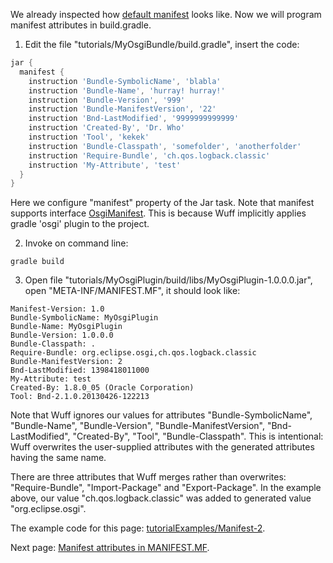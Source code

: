 We already inspected how [default manifest](Default-manifest) looks like. Now we will program manifest attributes in build.gradle.

1. Edit the file "tutorials/MyOsgiBundle/build.gradle", insert the code:

  ```groovy
  jar {
    manifest {
      instruction 'Bundle-SymbolicName', 'blabla'
      instruction 'Bundle-Name', 'hurray! hurray!'
      instruction 'Bundle-Version', '999'
      instruction 'Bundle-ManifestVersion', '22'
      instruction 'Bnd-LastModified', '9999999999999'                                    
      instruction 'Created-By', 'Dr. Who'
      instruction 'Tool', 'kekek'
      instruction 'Bundle-Classpath', 'somefolder', 'anotherfolder'
      instruction 'Require-Bundle', 'ch.qos.logback.classic'
      instruction 'My-Attribute', 'test'
    }
  }
  ```

  Here we configure "manifest" property of the Jar task. Note that manifest supports interface [OsgiManifest](http://www.gradle.org/docs/current/javadoc/org/gradle/api/plugins/osgi/OsgiManifest.html). This is because Wuff implicitly applies gradle 'osgi' plugin to the project.

2. Invoke on command line:

  ```
  gradle build
  ```

3. Open file "tutorials/MyOsgiPlugin/build/libs/MyOsgiPlugin-1.0.0.0.jar", open "META-INF/MANIFEST.MF", it should look like:

  ```
  Manifest-Version: 1.0
  Bundle-SymbolicName: MyOsgiPlugin
  Bundle-Name: MyOsgiPlugin
  Bundle-Version: 1.0.0.0
  Bundle-Classpath: .
  Require-Bundle: org.eclipse.osgi,ch.qos.logback.classic
  Bundle-ManifestVersion: 2
  Bnd-LastModified: 1398418011000
  My-Attribute: test
  Created-By: 1.8.0_05 (Oracle Corporation)
  Tool: Bnd-2.1.0.20130426-122213
  ```

  Note that Wuff ignores our values for attributes "Bundle-SymbolicName", "Bundle-Name", "Bundle-Version", "Bundle-ManifestVersion", "Bnd-LastModified", "Created-By", "Tool", "Bundle-Classpath". This is intentional: Wuff overwrites the user-supplied attributes with the generated attributes having the same name.

  There are three attributes that Wuff merges rather than overwrites: "Require-Bundle", "Import-Package" and "Export-Package". In the example above, our value "ch.qos.logback.classic" was added to generated value "org.eclipse.osgi".

The example code for this page: [tutorialExamples/Manifest-2](../tree/master/tutorialExamples/Manifest-2).

Next page: [Manifest attributes in MANIFEST.MF](Manifest-attributes-in-MANIFEST.MF).
